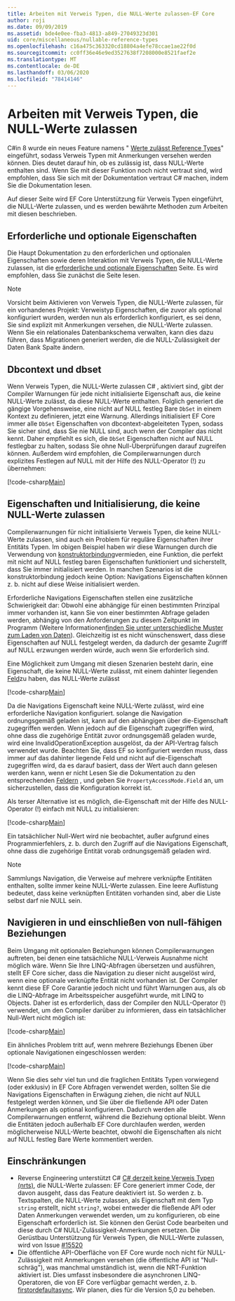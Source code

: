 ```yaml
---
title: Arbeiten mit Verweis Typen, die NULL-Werte zulassen-EF Core
author: roji
ms.date: 09/09/2019
ms.assetid: bde4e0ee-fba3-4813-a849-27049323d301
uid: core/miscellaneous/nullable-reference-types
ms.openlocfilehash: c16a475c363320cd18804a4efe78ccae1ae22f0d
ms.sourcegitcommit: cc0ff36e46e9ed3527638f7208000e8521faef2e
ms.translationtype: MT
ms.contentlocale: de-DE
ms.lasthandoff: 03/06/2020
ms.locfileid: "78414146"
---
```

# <a name="working-with-nullable-reference-types"></a>Arbeiten mit Verweis Typen, die NULL-Werte zulassen

C#in 8 wurde ein neues Feature namens " [Werte zulässt Reference Types](/dotnet/csharp/tutorials/nullable-reference-types)" eingeführt, sodass Verweis Typen mit Anmerkungen versehen werden können. Dies deutet darauf hin, ob es zulässig ist, dass NULL-Werte enthalten sind. Wenn Sie mit dieser Funktion noch nicht vertraut sind, wird empfohlen, dass Sie sich mit der Dokumentation vertraut C# machen, indem Sie die Dokumentation lesen.

Auf dieser Seite wird EF Core Unterstützung für Verweis Typen eingeführt, die NULL-Werte zulassen, und es werden bewährte Methoden zum Arbeiten mit diesen beschrieben.

## <a name="required-and-optional-properties"></a>Erforderliche und optionale Eigenschaften

Die Haupt Dokumentation zu den erforderlichen und optionalen Eigenschaften sowie deren Interaktion mit Verweis Typen, die NULL-Werte zulassen, ist die [erforderliche und optionale Eigenschaften](xref:core/modeling/entity-properties#required-and-optional-properties) Seite. Es wird empfohlen, dass Sie zunächst die Seite lesen.

> [!NOTE]
> Vorsicht beim Aktivieren von Verweis Typen, die NULL-Werte zulassen, für ein vorhandenes Projekt: Verweistyp Eigenschaften, die zuvor als optional konfiguriert wurden, werden nun als erforderlich konfiguriert, es sei denn, Sie sind explizit mit Anmerkungen versehen, die NULL-Werte zulassen. Wenn Sie ein relationales Datenbankschema verwalten, kann dies dazu führen, dass Migrationen generiert werden, die die NULL-Zulässigkeit der Daten Bank Spalte ändern.

## <a name="dbcontext-and-dbset"></a>Dbcontext und dbset

Wenn Verweis Typen, die NULL-Werte zulassen C# , aktiviert sind, gibt der Compiler Warnungen für jede nicht initialisierte Eigenschaft aus, die keine NULL-Werte zulässt, da diese NULL-Werte enthalten. Folglich generiert die gängige Vorgehensweise, eine nicht auf NULL festleg Bare `DbSet` in einem Kontext zu definieren, jetzt eine Warnung. Allerdings initialisiert EF Core immer alle `DbSet` Eigenschaften von dbcontext-abgeleiteten Typen, sodass Sie sicher sind, dass Sie nie NULL sind, auch wenn der Compiler das nicht kennt. Daher empfiehlt es sich, die `DbSet` Eigenschaften nicht auf NULL festlegbar zu halten, sodass Sie ohne Null-Überprüfungen darauf zugreifen können. Außerdem wird empfohlen, die Compilerwarnungen durch explizites Festlegen auf NULL mit der Hilfe des NULL-Operator (!) zu übernehmen:

[!code-csharp[Main](../../../samples/core/Miscellaneous/NullableReferenceTypes/NullableReferenceTypesContext.cs?name=Context&highlight=3-4)]

## <a name="non-nullable-properties-and-initialization"></a>Eigenschaften und Initialisierung, die keine NULL-Werte zulassen

Compilerwarnungen für nicht initialisierte Verweis Typen, die keine NULL-Werte zulassen, sind auch ein Problem für reguläre Eigenschaften ihrer Entitäts Typen. Im obigen Beispiel haben wir diese Warnungen durch die Verwendung von [konstruktorbindung](xref:core/modeling/constructors)vermieden, eine Funktion, die perfekt mit nicht auf NULL festleg baren Eigenschaften funktioniert und sicherstellt, dass Sie immer initialisiert werden. In manchen Szenarios ist die konstruktorbindung jedoch keine Option: Navigations Eigenschaften können z. b. nicht auf diese Weise initialisiert werden.

Erforderliche Navigations Eigenschaften stellen eine zusätzliche Schwierigkeit dar: Obwohl eine abhängige für einen bestimmten Prinzipal immer vorhanden ist, kann Sie von einer bestimmten Abfrage geladen werden, abhängig von den Anforderungen zu diesem Zeitpunkt im Programm (Weitere Informationen[finden Sie unter unterschiedliche Muster zum Laden von Daten](xref:core/querying/related-data)). Gleichzeitig ist es nicht wünschenswert, dass diese Eigenschaften auf NULL festgelegt werden, da dadurch der gesamte Zugriff auf NULL erzwungen werden würde, auch wenn Sie erforderlich sind.

Eine Möglichkeit zum Umgang mit diesen Szenarien besteht darin, eine Eigenschaft, die keine NULL-Werte zulässt, mit einem dahinter liegenden [Feld](xref:core/modeling/backing-field)zu haben, das NULL-Werte zulässt

[!code-csharp[Main](../../../samples/core/Miscellaneous/NullableReferenceTypes/Order.cs?range=10-17)]

Da die Navigations Eigenschaft keine NULL-Werte zulässt, wird eine erforderliche Navigation konfiguriert. solange die Navigation ordnungsgemäß geladen ist, kann auf den abhängigen über die-Eigenschaft zugegriffen werden. Wenn jedoch auf die Eigenschaft zugegriffen wird, ohne dass die zugehörige Entität zuvor ordnungsgemäß geladen wurde, wird eine InvalidOperationException ausgelöst, da der API-Vertrag falsch verwendet wurde. Beachten Sie, dass EF so konfiguriert werden muss, dass immer auf das dahinter liegende Feld und nicht auf die-Eigenschaft zugegriffen wird, da es darauf basiert, dass der Wert auch dann gelesen werden kann, wenn er nicht Lesen Sie die Dokumentation zu den entsprechenden [Feldern](xref:core/modeling/backing-field) , und geben Sie `PropertyAccessMode.Field` an, um sicherzustellen, dass die Konfiguration korrekt ist.

Als terser Alternative ist es möglich, die-Eigenschaft mit der Hilfe des NULL-Operator (!) einfach mit NULL zu initialisieren:

[!code-csharp[Main](../../../samples/core/Miscellaneous/NullableReferenceTypes/Order.cs?range=19)]

Ein tatsächlicher Null-Wert wird nie beobachtet, außer aufgrund eines Programmierfehlers, z. b. durch den Zugriff auf die Navigations Eigenschaft, ohne dass die zugehörige Entität vorab ordnungsgemäß geladen wird.

> [!NOTE]
> Sammlungs Navigation, die Verweise auf mehrere verknüpfte Entitäten enthalten, sollte immer keine NULL-Werte zulassen. Eine leere Auflistung bedeutet, dass keine verknüpften Entitäten vorhanden sind, aber die Liste selbst darf nie NULL sein.

## <a name="navigating-and-including-nullable-relationships"></a>Navigieren in und einschließen von null-fähigen Beziehungen

Beim Umgang mit optionalen Beziehungen können Compilerwarnungen auftreten, bei denen eine tatsächliche NULL-Verweis Ausnahme nicht möglich wäre. Wenn Sie Ihre LINQ-Abfragen übersetzen und ausführen, stellt EF Core sicher, dass die Navigation zu dieser nicht ausgelöst wird, wenn eine optionale verknüpfte Entität nicht vorhanden ist. Der Compiler kennt diese EF Core Garantie jedoch nicht und führt Warnungen aus, als ob die LINQ-Abfrage im Arbeitsspeicher ausgeführt wurde, mit LINQ to Objects. Daher ist es erforderlich, dass der Compiler den NULL-Operator (!) verwendet, um den Compiler darüber zu informieren, dass ein tatsächlicher Null-Wert nicht möglich ist:

[!code-csharp[Main](../../../samples/core/Miscellaneous/NullableReferenceTypes/Program.cs?range=46)]

Ein ähnliches Problem tritt auf, wenn mehrere Beziehungs Ebenen über optionale Navigationen eingeschlossen werden:

[!code-csharp[Main](../../../samples/core/Miscellaneous/NullableReferenceTypes/Program.cs?range=36-39&highlight=2)]

Wenn Sie dies sehr viel tun und die fraglichen Entitäts Typen vorwiegend (oder exklusiv) in EF Core Abfragen verwendet werden, sollten Sie die Navigations Eigenschaften in Erwägung ziehen, die nicht auf NULL festgelegt werden können, und Sie über die fließende API oder Daten Anmerkungen als optional konfigurieren. Dadurch werden alle Compilerwarnungen entfernt, während die Beziehung optional bleibt. Wenn die Entitäten jedoch außerhalb EF Core durchlaufen werden, werden möglicherweise NULL-Werte beachtet, obwohl die Eigenschaften als nicht auf NULL festleg Bare Werte kommentiert werden.

## <a name="limitations"></a>Einschränkungen

* Reverse Engineering unterstützt C# [ C# derzeit keine Verweis Typen (nrts)](/dotnet/csharp/tutorials/nullable-reference-types), die NULL-Werte zulassen: EF Core generiert immer Code, der davon ausgeht, dass das Feature deaktiviert ist. So werden z. b. Textspalten, die NULL-Werte zulassen, als Eigenschaft mit dem Typ `string` erstellt, nicht `string?`, wobei entweder die fließende API oder Daten Anmerkungen verwendet werden, um zu konfigurieren, ob eine Eigenschaft erforderlich ist. Sie können den Gerüst Code bearbeiten und diese durch C# NULL-Zulässigkeit-Anmerkungen ersetzen. Die Gerüstbau Unterstützung für Verweis Typen, die NULL-Werte zulassen, wird von Issue [#15520](https://github.com/aspnet/EntityFrameworkCore/issues/15520)
* Die öffentliche API-Oberfläche von EF Core wurde noch nicht für NULL-Zulässigkeit mit Anmerkungen versehen (die öffentliche API ist "Null-schräg"), was manchmal umständlich ist, wenn die NRT-Funktion aktiviert ist. Dies umfasst insbesondere die asynchronen LINQ-Operatoren, die von EF Core verfügbar gemacht werden, z. b. [firstordefaultasync](/dotnet/api/microsoft.entityframeworkcore.entityframeworkqueryableextensions.firstordefaultasync#Microsoft_EntityFrameworkCore_EntityFrameworkQueryableExtensions_FirstOrDefaultAsync__1_System_Linq_IQueryable___0__System_Linq_Expressions_Expression_System_Func___0_System_Boolean___System_Threading_CancellationToken_). Wir planen, dies für die Version 5,0 zu beheben.
